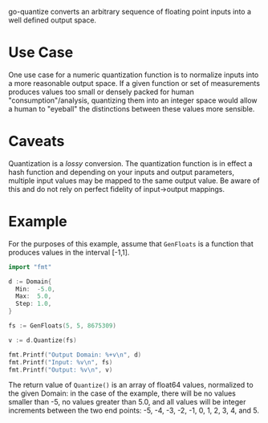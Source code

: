 go-quantize converts an arbitrary sequence of floating point inputs into a well defined output space.

# Use Case

One use case for a numeric quantization function is to normalize inputs into a more reasonable output space. If a given function or set of measurements produces values too small or densely packed for human "consumption"/analysis, quantizing them into an integer space would allow a human to "eyeball" the distinctions between these values more sensible.

# Caveats
Quantization is a *lossy* conversion. The quantization function is in effect a hash function and depending on your inputs and output parameters, multiple input values may be mapped to the same output value. Be aware of this and do not rely on perfect fidelity of input->output mappings.

# Example

For the purposes of this example, assume that `GenFloats` is a function that produces values in the interval [-1,1].


```go
import "fmt"

d := Domain{
  Min:  -5.0,
  Max:  5.0,
  Step: 1.0,
}

fs := GenFloats(5, 5, 8675309)

v := d.Quantize(fs)

fmt.Printf("Output Domain: %+v\n", d)
fmt.Printf("Input: %v\n", fs)
fmt.Printf("Output: %v\n", v)
```

The return value of `Quantize()` is an array of float64 values, normalized to the given Domain: in the case of the example, there will be no values smaller than -5, no values greater than 5.0, and all values will be integer increments between the two end points: -5, -4, -3, -2, -1, 0, 1, 2, 3, 4, and 5.

